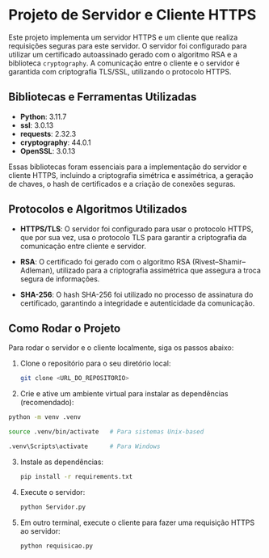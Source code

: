 # Projeto de Servidor e Cliente HTTPS

Este projeto implementa um servidor HTTPS e um cliente que realiza requisições seguras para este servidor. O servidor foi configurado para utilizar um certificado autoassinado gerado com o algoritmo RSA e a biblioteca `cryptography`. A comunicação entre o cliente e o servidor é garantida com criptografia TLS/SSL, utilizando o protocolo HTTPS.

## Bibliotecas e Ferramentas Utilizadas

- **Python**: 3.11.7
- **ssl**: 3.0.13
- **requests**: 2.32.3
- **cryptography**: 44.0.1
- **OpenSSL**: 3.0.13

Essas bibliotecas foram essenciais para a implementação do servidor e cliente HTTPS, incluindo a criptografia simétrica e assimétrica, a geração de chaves, o hash de certificados e a criação de conexões seguras.

## Protocolos e Algoritmos Utilizados

- **HTTPS/TLS**: O servidor foi configurado para usar o protocolo HTTPS, que por sua vez, usa o protocolo TLS para garantir a criptografia da comunicação entre cliente e servidor.
  
- **RSA**: O certificado foi gerado com o algoritmo RSA (Rivest–Shamir–Adleman), utilizado para a criptografia assimétrica que assegura a troca segura de informações.

- **SHA-256**: O hash SHA-256 foi utilizado no processo de assinatura do certificado, garantindo a integridade e autenticidade da comunicação.

## Como Rodar o Projeto

Para rodar o servidor e o cliente localmente, siga os passos abaixo:

1. Clone o repositório para o seu diretório local:

   ```bash
   git clone <URL_DO_REPOSITORIO>
   ```
2. Crie e ative um ambiente virtual para instalar as dependências (recomendado):
  ```bash
  python -m venv .venv
  ```
  ```bash
  source .venv/bin/activate   # Para sistemas Unix-based
  ```
  ```bash
  .venv\Scripts\activate      # Para Windows
  ```
3. Instale as dependências: 
   ```bash
   pip install -r requirements.txt
   ```
4. Execute o servidor:
   ```bash
   python Servidor.py
   ```
5. Em outro terminal, execute o cliente para fazer uma requisição HTTPS ao servidor:
   ```bash
   python requisicao.py
   ```
